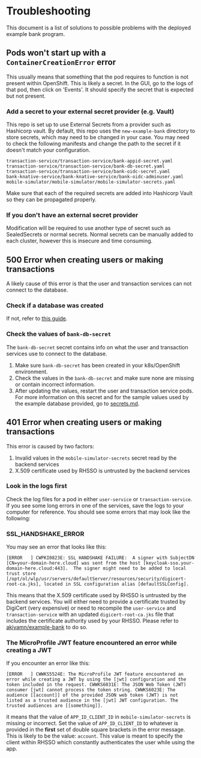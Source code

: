 # Troubleshooting
This document is a list of solutions to possible problems with the deployed example bank program.

## Pods won't start up with a `ContainerCreationError` error
This usually means that something that the pod requires to function is not present within OpenShift. This is likely a secret.
In the GUI, go to the logs of that pod, then click on 'Events'. It should specify the secret that is expected but not present.

### Add a secret to your external secret provider (e.g. Vault)
This repo is set up to use External Secrets from a provider such as Hashicorp vault.
By default, this repo uses the `new-example-bank` directory to store secrets, which may need to be changed in your case.
You may need to check the following manifests and change the path to the secret if it doesn't match your configuration. 

```
transaction-service/transaction-service/bank-appid-secret.yaml
transaction-service/transaction-service/bank-db-secret.yaml
transaction-service/transaction-service/bank-oidc-secret.yaml
bank-knative-service/bank-knative-service/bank-oidc-adminuser.yaml
mobile-simulator/mobile-simulator/mobile-simulator-secrets.yaml
```
Make sure that each of the required secrets are added into Hashicorp Vault so they can be propagated properly.

### If you don't have an external secret provider
Modification will be required to use another type of secret such as SealedSecrets or normal secrets.
Normal secrets can be manually added to each cluster, however this is insecure and time consuming.

## 500 Error when creating users or making transactions
A likely cause of this error is that the user and transaction services can not connect to the database.

### Check if a database was created 
If not, refer to [this guide](README.md#database-optional).

### Check the values of `bank-db-secret`
The `bank-db-secret` secret contains info on what the user and transaction services use to connect to the database.
1. Make sure `bank-db-secret` has been created in your k8s/OpenShift environment.
2. Check the values in the `bank-db-secret` and make sure none are missing or contain incorrect information. 
3. After updating the values, restart the user and transaction service pods.
For more information on this secret and for the sample values used by the example database provided, go to [secrets.md](secrets.md#bank-db-secret).

## 401 Error when creating users or making transactions
This error is caused by two factors:
1. Invalid values in the `mobile-simulator-secrets` secret read by the backend services
2. X.509 certificate used by RHSSO is untrusted by the backend services

### Look in the logs first
Check the log files for a pod in either `user-service` or `transaction-service`. 
If you see some long errors in one of the services, save the logs to your computer for reference.
You should see some errors that may look like the following:

### SSL_HANDSHAKE_ERROR
You may see an error that looks like this:
```
[ERROR   ] CWPKI0823E: SSL HANDSHAKE FAILURE:  A signer with SubjectDN [CN=your-domain-here.cloud] was sent from the host [keycloak-sso.your-domain-here.cloud:443].  The signer might need to be added to local trust store [/opt/ol/wlp/usr/servers/defaultServer/resources/security/digicert-root-ca.jks], located in SSL configuration alias [defaultSSLConfig].
```
This means that the X.509 certificate used by RHSSO is untrusted by the backend services. You will either need to provide a certificate trusted by DigiCert (very expensive) or need to recompile the `user-service` and `transaction-service` with an updated `digicert-root-ca.jks` file that includes the certificate authority used by your RHSSO. Please refer to [akiyamn/example-bank](https://github.com/akiyamn/example-bank) to do so. 

### The MicroProfile JWT feature encountered an error while creating a JWT
If you encounter an error like this: 
```
[ERROR   ] CWWKS5524E: The MicroProfile JWT feature encountered an error while creating a JWT by using the [jwt] configuration and the token included in the request. CWWKS6031E: The JSON Web Token (JWT) consumer [jwt] cannot process the token string. CWWKS6023E: The audience [[account]] of the provided JSON web token (JWT) is not listed as a trusted audience in the [jwt] JWT configuration. The trusted audiences are [[something]]. 
```
it means that the value of `APP_ID_CLIENT_ID` in `mobile-simulator-secrets` is missing or incorrect.
Set the value of `APP_ID_CLIENT_ID` to whatever is provided in the **first** set of double square brackets in the error message. This is likely to be the value: `account`.
This value is meant to specify the client within RHSSO which constantly authenticates the user while using the app.